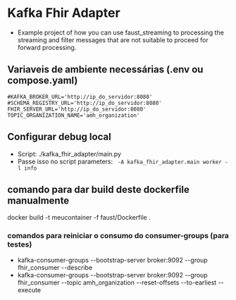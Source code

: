 # Kafka Fhir Adapter

- Example project of how you can use faust_streaming to processing the streaming
and filter messages that are not suitable to proceed for forward processing.

## Variaveis de ambiente necessárias (.env ou compose.yaml)
```
#KAFKA_BROKER_URL='http://ip_do_servidor:8080'
#SCHEMA_REGISTRY_URL='http://ip_do_servidor:8080'
FHIR_SERVER_URL='http://ip_do_servidor:8080'
TOPIC_ORGANIZATION_NAME='amh_organization'
```

## Configurar debug local
- Script: ./kafka_fhir_adapter/main.py
- Passe isso no script parameters: 
``` -A kafka_fhir_adapter.main worker -l info```

## comando para dar build deste dockerfile manualmente
docker build -t meucontainer -f faust/Dockerfile .

### comandos para reiniciar o consumo do consumer-groups (para testes)
- kafka-consumer-groups --bootstrap-server broker:9092 --group fhir_consumer --describe
- kafka-consumer-groups --bootstrap-server broker:9092 --group fhir_consumer --topic amh_organization --reset-offsets --to-earliest --execute
